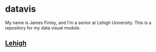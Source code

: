 # datavis
My name is James Finley, and I'm a senior at Lehigh University. This is a repository for my data visual module. 
## [Lehigh](http://www1.lehigh.edu/)
